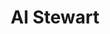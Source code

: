 ---
title: "Al Stewart"
summary: "Scottish singer-songwriter best known for his song, \"Year Of The Cat\". **Born:** 5th September 1945, in Greenock, Renfrewshire, Scotland."
image: "al-stewart.jpg"
apple_music_artist_url: "https://music.apple.com/gb/artist/al-stewart/4211328"
---